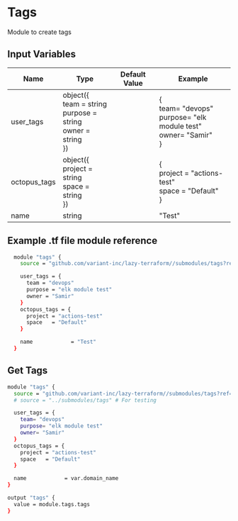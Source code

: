 # Tags

Module to create tags

<!-- markdownlint-disable MD013 MD033 -->
## Input Variables

| Name            | Type                                                                        | Default Value | Example                                                                               |
| --------------- | --------------------------------------------------------------------------- | ------------- | ------------------------------------------------------------------------------------- |
| user_tags       | object({ <br />team = string<br /> purpose = string<br /> owner = string<br /> }) |               | {<br />  team= "devops"<br /> purpose= "elk module test"<br /> owner= "Samir"<br /> } |
| octopus_tags    | object({ <br />project = string<br /> space = string<br />  })                    |               | {<br />  project = "actions-test"<br /> space   = "Default"<br /> }                   |
| name            | string                                                                      |               | "Test"                                                                                |
<!-- markdownlint-enable MD013 MD033 -->

## Example .tf file module reference

```bash
  module "tags" {
    source = "github.com/variant-inc/lazy-terraform//submodules/tags?ref=v1"

    user_tags = {
      team = "devops"
      purpose = "elk module test"
      owner = "Samir"
    }
    octopus_tags = {
      project = "actions-test"
      space   = "Default"
    }

    name            = "Test"
  }
```

## Get Tags

```bash
module "tags" {
  source = "github.com/variant-inc/lazy-terraform//submodules/tags?ref=v1"
  # source = "../submodules/tags" # For testing

  user_tags = {
    team= "devops"
    purpose= "elk module test"
    owner= "Samir"
  }
  octopus_tags = {
    project = "actions-test"
    space   = "Default"
  }

  name            = var.domain_name
}

output "tags" {
  value = module.tags.tags
}
```
